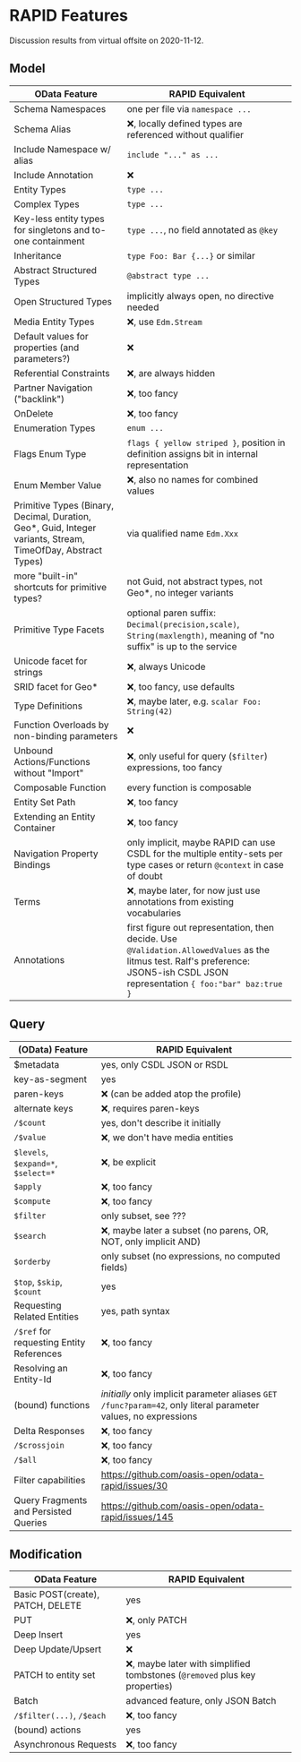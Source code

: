 # RAPID Features

Discussion results from virtual offsite on 2020-11-12.

## Model

| OData Feature | RAPID Equivalent |
|--|--|
| Schema Namespaces| one per file via `namespace ...`|
| Schema Alias | :x:, locally defined types are referenced without qualifier |
| Include Namespace w/ alias | `include "..." as ...` |
| Include Annotation | :x: |
| Entity Types | `type ...` |
| Complex Types | `type ...` |
| Key-less entity types for singletons and to-one containment | `type ...`, no field annotated as `@key` |
| Inheritance | `type Foo: Bar {...}` or similar |
| Abstract Structured Types | `@abstract type ...` |
| Open Structured Types | implicitly always open, no directive needed |
| Media Entity Types | :x:, use `Edm.Stream` |
| Default values for properties (and parameters?) | :x: |
| Referential Constraints | :x:, are always hidden |
| Partner Navigation ("backlink") | :x:, too fancy |
| OnDelete | :x:, too fancy |
| Enumeration Types | `enum ...` |
| Flags Enum Type | `flags { yellow striped }`, position in definition assigns bit in internal representation |
| Enum Member Value | :x:, also no names for combined values |
| Primitive Types (Binary, Decimal, Duration, Geo*, Guid, Integer variants, Stream, TimeOfDay, Abstract Types) | via qualified name `Edm.Xxx` |
| more "built-in" shortcuts for primitive types? | not Guid, not abstract types, not Geo*, no integer variants |
| Primitive Type Facets | optional paren suffix: `Decimal(precision,scale)`, `String(maxlength)`, meaning of "no suffix" is up to the service |
| Unicode facet for strings | :x:, always Unicode |
| SRID facet for Geo* | :x:, too fancy, use defaults |
| Type Definitions | :x:, maybe later, e.g. `scalar Foo: String(42)` |
| Function Overloads by non-binding parameters | :x: |
| Unbound Actions/Functions without "Import" | :x:, only useful for query (`$filter`) expressions, too fancy |
| Composable Function | every function is composable |
| Entity Set Path | :x:, too fancy |
| Extending an Entity Container | :x:, too fancy |
| Navigation Property Bindings | only implicit, maybe RAPID can use CSDL for the multiple entity-sets per type cases or return `@context` in case of doubt |
| Terms | :x:, maybe later, for now just use annotations from existing vocabularies |
| Annotations | first figure out representation, then decide. Use `@Validation.AllowedValues` as the litmus test. Ralf's preference: JSON5-ish CSDL JSON representation `{ foo:"bar" baz:true }` |

## Query

| (OData) Feature | RAPID Equivalent |
|--|--|
| $metadata | yes, only CSDL JSON or RSDL |
| key-as-segment | yes |
| paren-keys | :x: (can be added atop the profile) |
| alternate keys | :x:, requires paren-keys |
| `/$count` | yes, don't describe it initially |
| `/$value` | :x:, we don't have media entities |
| `$levels`, `$expand=*`, `$select=*` | :x:, be explicit |
| `$apply` | :x:, too fancy |
| `$compute` | :x:, too fancy |
| `$filter` | only subset, see ??? |
| `$search` | :x:, maybe later a subset (no parens, OR, NOT, only implicit AND) |
| `$orderby` | only subset (no expressions, no computed fields) |
| `$top`, `$skip`, `$count` | yes |
| Requesting Related Entities | yes, path syntax |
| `/$ref` for requesting Entity References | :x:, too fancy |
| Resolving an Entity-Id | :x:, too fancy |
| (bound) functions | _initially_ only implicit parameter aliases `GET /func?param=42`, only literal parameter values, no expressions |
| Delta Responses | :x:, too fancy |
| `/$crossjoin` | :x:, too fancy |
| `/$all` | :x:, too fancy |
| Filter capabilities | https://github.com/oasis-open/odata-rapid/issues/30 |
| Query Fragments and Persisted Queries | https://github.com/oasis-open/odata-rapid/issues/145 |

## Modification

| OData Feature | RAPID Equivalent |
|--|--|
| Basic POST(create), PATCH, DELETE | yes |
| PUT | :x:, only PATCH |
| Deep Insert | yes |
| Deep Update/Upsert | :x: |
| PATCH to entity set | :x:, maybe later with simplified tombstones (`@removed` plus key properties) |
| Batch | advanced feature, only JSON Batch |
| `/$filter(...)`, `/$each` | :x:, too fancy |
| (bound) actions | yes |
| Asynchronous Requests | :x:, too fancy |
